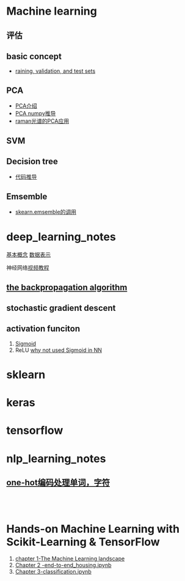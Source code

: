 # Machine learning
## 评估

## basic concept
 * [raining, validation, and test sets](https://en.wikipedia.org/wiki/Training,_validation,_and_test_sets)

## PCA
  * [PCA介绍](https://www.jianshu.com/p/908671a4d162)
  * [PCA numpy推导](https://github.com/xiao7462/machine_learning_notes/blob/master/PCA/PCA.ipynb)
  * [raman光谱的PCA应用](https://github.com/xiao7462/Bioinformatics/blob/master/raman_spectrum/PCA.md)
## SVM
## Decision tree
  * [代码推导](https://github.com/xiao7462/machine_learning_notes/blob/master/decision%20tree/decision%20tree.ipynb)

## Emsemble
 * [skearn.emsemble的调用](https://github.com/xiao7462/machine_learning_notes/blob/master/emsemble/ensemble.ipynb)


# deep_learning_notes
  [基本概念](https://github.com/xiao7462/machine_learning_notes/blob/master/deep_learning/%E5%9F%BA%E6%9C%AC%E6%A6%82%E5%BF%B5.md) [数据表示](https://github.com/xiao7462/machine_learning_notes/blob/master/deep_learning/%E6%95%B0%E6%8D%AE%E8%A1%A8%E7%A4%BA.md)

神经网络[视频教程](https://www.youtube.com/watch?v=aircAruvnKk&t=853s)
## [the backpropagation algorithm](https://page.mi.fu-berlin.de/rojas/neural/chapter/K7.pdf)  

## stochastic gradient descent 

## activation funciton
 1. [Sigmoid]( https://github.com/xiao7462/machine_learning_notes/blob/master/deep_learning/Sigmoid%20function.ipynb)
 2. ReLU   [why not used Sigmoid in NN](https://github.com/Kulbear/deep-learning-nano-foundation/wiki/ReLU-and-Softmax-Activation-Functions)
# sklearn 


# keras

# tensorflow




# nlp_learning_notes
## [one-hot编码处理单词，字符](https://github.com/xiao7462/machine_learning_notes/blob/master/nlp/one-hot-%E5%8D%95%E8%AF%8D.ipynb)


<br>
<br>

# Hands-on Machine Learning with Scikit-Learning & TensorFlow
 1. [chapter 1-The Machine Learning landscape](https://github.com/xiao7462/machine_learning_notes/blob/master/Hands-on%20Machine%20Learning%20with%20Scikit-Learning%20-%20TensorFlow/Chapter%201%20%E2%80%93%20The%20Machine%20Learning%20landscape.ipynb)
 2. [Chapter 2 -end-to-end_housing.ipynb](https://github.com/xiao7462/machine_learning_notes/blob/master/Hands-on%20Machine%20Learning%20with%20Scikit-Learning%20-%20TensorFlow/Chapter%202%20-end-to-end_housing.ipynb)
 3. [Chapter 3-classification.ipynb](https://github.com/xiao7462/machine_learning_notes/blob/master/Hands-on%20Machine%20Learning%20with%20Scikit-Learning%20-%20TensorFlow/Chapter%203-classification.ipynb)

